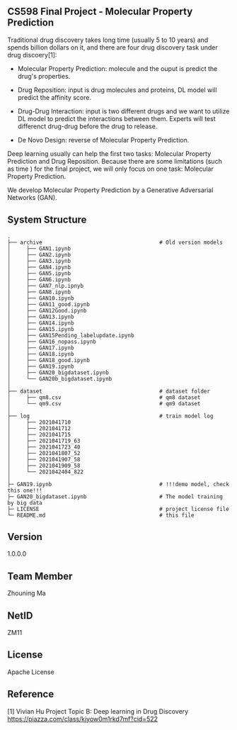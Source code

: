 ﻿CS598 Final Project - Molecular Property Prediction
-
Traditional drug discovery takes long time (usually 5 to 10 years) and spends billion dollars on it, and there are four drug discovery task under drug discoery[1]:
* Molecular Property Prediction:
  molecule and the ouput is predict the drug's properties.

* Drug Reposition:
  input is drug molecules and proteins, DL model will predict the affinity score.

* Drug-Drug Interaction:
  input is two different drugs and we want to utilize DL model to predict the interactions between them. Experts will test differenct drug-drug before the drug to release.

* De Novo Design:
  reverse of Molecular Property Prediction.

Deep learning usually can help the first two tasks: Molecular Property Prediction and Drug Reposition. Because there are some limitations (such as time ) for the final project, we will only focus on one task: Molecular Property Prediction.

We develop Molecular Property Prediction by a Generative Adversarial Networks (GAN).

System Structure
-
    .
    ├── archive                                     # Old version models
    │     ├── GAN1.ipynb
    │     ├── GAN2.ipynb
    │     ├── GAN3.ipynb
    │     ├── GAN4.ipynb
    │     ├── GAN5.ipynb
    │     ├── GAN6.ipynb
    │     ├── GAN7_nlp.ipnyb
    │     ├── GAN8.ipynb
    │     ├── GAN10.ipynb
    │     ├── GAN11_good.ipynb
    │     ├── GAN12Good.ipynb
    │     ├── GAN13.ipynb
    │     ├── GAN14.ipynb
    │     ├── GAN15.ipynb
    │     ├── GAN15Pending_labelupdate.ipynb
    │     ├── GAN16_nopass.ipynb
    │     ├── GAN17.ipynb
    │     ├── GAN18.ipynb
    │     ├── GAN18_good.ipynb
    │     ├── GAN19.ipynb
    │     ├── GAN20_bigdataset.ipynb
    │     └── GAN20b_bigdataset.ipynb                         
    │
    ├── dataset                                     # dataset folder
    │     ├── qm8.csv                               # qm8 dataset
    │     └── qm9.csv                               # qm9 dataset
    │
    ├── log                                         # train model log
    │     ├── 2021041710                            
    │     ├── 2021041712                       
    │     ├── 2021041715                                  
    │     ├── 2021041719_63                             
    │     ├── 2021041723_40                         
    │     ├── 2021041807_52                         
    │     ├── 2021041907_58                   
    │     ├── 2021041909_58                   
    │     └── 2021042404_822                        
    │
    ├─ GAN19.ipynb                                  # !!!demo model, check this one!!!
    ├─ GAN20_bigdataset.ipynb                       # The model training by big data
    ├─ LICENSE                                      # project license file
    └─ README.md                                    # this file

Version
-
1.0.0.0

Team Member
-
Zhouning Ma

NetID
-
ZM11

License
-
Apache License

Reference
-
[1] Vivian Hu  Project Topic B: Deep learning in Drug Discovery  https://piazza.com/class/kjyow0m1rkd7mf?cid=522

